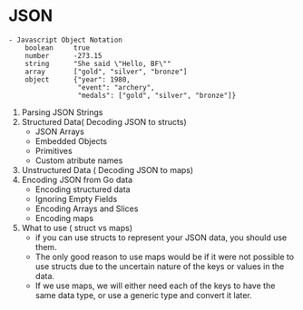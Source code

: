 JSON
=====
    - Javascript Object Notation 
        boolean     true
        number      -273.15
        string      "She said \"Hello, BF\""
        array       ["gold", "silver", "bronze"]
        object      {"year": 1980,
                     "event": "archery",
                     "medals": ["gold", "silver", "bronze"]}
                     
                     
1. Parsing JSON Strings 
2. Structured Data( Decoding JSON to structs)
    - JSON Arrays 
    - Embedded Objects
    - Primitives 
    - Custom atribute names 
3. Unstructured Data ( Decoding JSON to maps)
4. Encoding JSON from Go data 
    - Encoding structured data
    - Ignoring Empty Fields
    - Encoding Arrays and Slices
    - Encoding maps 
5. What to use ( struct vs maps)
    - if you can use structs to represent your JSON data, you should use them. 
    - The only good reason to use maps would be if it were not possible to use structs due to the uncertain nature of the keys or values in the data.
    - If we use maps, we will either need each of the keys to have the same data type, or use a generic type and convert it later.
      
